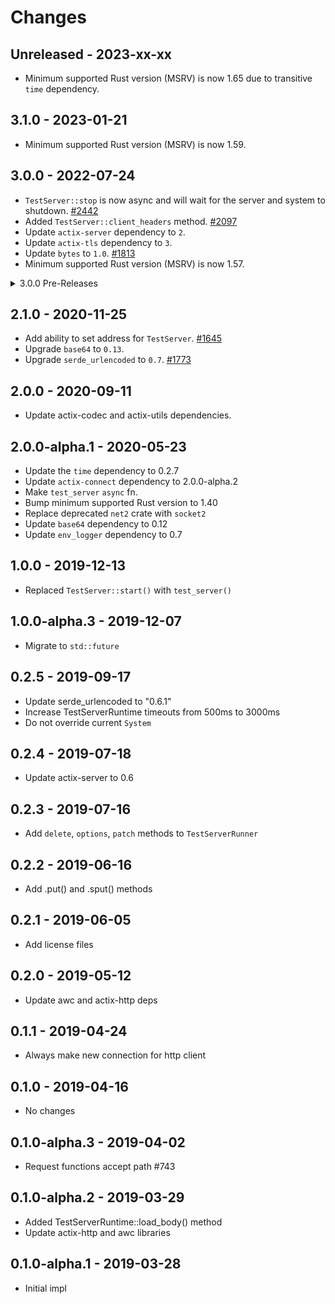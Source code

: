 # Changes

## Unreleased - 2023-xx-xx

- Minimum supported Rust version (MSRV) is now 1.65 due to transitive `time` dependency.

## 3.1.0 - 2023-01-21

- Minimum supported Rust version (MSRV) is now 1.59.

## 3.0.0 - 2022-07-24

- `TestServer::stop` is now async and will wait for the server and system to shutdown. [#2442]
- Added `TestServer::client_headers` method. [#2097]
- Update `actix-server` dependency to `2`.
- Update `actix-tls` dependency to `3`.
- Update `bytes` to `1.0`. [#1813]
- Minimum supported Rust version (MSRV) is now 1.57.

[#2442]: https://github.com/actix/actix-web/pull/2442
[#2097]: https://github.com/actix/actix-web/pull/2097
[#1813]: https://github.com/actix/actix-web/pull/1813

<details>
<summary>3.0.0 Pre-Releases</summary>

## 3.0.0-beta.13 - 2022-02-16

- No significant changes since `3.0.0-beta.12`.

## 3.0.0-beta.12 - 2022-01-31

- No significant changes since `3.0.0-beta.11`.

## 3.0.0-beta.11 - 2022-01-04

- Minimum supported Rust version (MSRV) is now 1.54.

## 3.0.0-beta.10 - 2021-12-27

- Update `actix-server` to `2.0.0-rc.2`. [#2550]

[#2550]: https://github.com/actix/actix-web/pull/2550

## 3.0.0-beta.9 - 2021-12-11

- No significant changes since `3.0.0-beta.8`.

## 3.0.0-beta.8 - 2021-11-30

- Update `actix-tls` to `3.0.0-rc.1`. [#2474]

[#2474]: https://github.com/actix/actix-web/pull/2474

## 3.0.0-beta.7 - 2021-11-22

- Fix compatibility with experimental `io-uring` feature of `actix-rt`. [#2408]

[#2408]: https://github.com/actix/actix-web/pull/2408

## 3.0.0-beta.6 - 2021-11-15

- `TestServer::stop` is now async and will wait for the server and system to shutdown. [#2442]
- Update `actix-server` to `2.0.0-beta.9`. [#2442]
- Minimum supported Rust version (MSRV) is now 1.52.

[#2442]: https://github.com/actix/actix-web/pull/2442

## 3.0.0-beta.5 - 2021-09-09

- Minimum supported Rust version (MSRV) is now 1.51.

## 3.0.0-beta.4 - 2021-04-02

- Added `TestServer::client_headers` method. [#2097]

[#2097]: https://github.com/actix/actix-web/pull/2097

## 3.0.0-beta.3 - 2021-03-09

- No notable changes.

## 3.0.0-beta.2 - 2021-02-10

- No notable changes.

## 3.0.0-beta.1 - 2021-01-07

- Update `bytes` to `1.0`. [#1813]

[#1813]: https://github.com/actix/actix-web/pull/1813

</details>

## 2.1.0 - 2020-11-25

- Add ability to set address for `TestServer`. [#1645]
- Upgrade `base64` to `0.13`.
- Upgrade `serde_urlencoded` to `0.7`. [#1773]

[#1773]: https://github.com/actix/actix-web/pull/1773
[#1645]: https://github.com/actix/actix-web/pull/1645

## 2.0.0 - 2020-09-11

- Update actix-codec and actix-utils dependencies.

## 2.0.0-alpha.1 - 2020-05-23

- Update the `time` dependency to 0.2.7
- Update `actix-connect` dependency to 2.0.0-alpha.2
- Make `test_server` `async` fn.
- Bump minimum supported Rust version to 1.40
- Replace deprecated `net2` crate with `socket2`
- Update `base64` dependency to 0.12
- Update `env_logger` dependency to 0.7

## 1.0.0 - 2019-12-13

- Replaced `TestServer::start()` with `test_server()`

## 1.0.0-alpha.3 - 2019-12-07

- Migrate to `std::future`

## 0.2.5 - 2019-09-17

- Update serde_urlencoded to "0.6.1"
- Increase TestServerRuntime timeouts from 500ms to 3000ms
- Do not override current `System`

## 0.2.4 - 2019-07-18

- Update actix-server to 0.6

## 0.2.3 - 2019-07-16

- Add `delete`, `options`, `patch` methods to `TestServerRunner`

## 0.2.2 - 2019-06-16

- Add .put() and .sput() methods

## 0.2.1 - 2019-06-05

- Add license files

## 0.2.0 - 2019-05-12

- Update awc and actix-http deps

## 0.1.1 - 2019-04-24

- Always make new connection for http client

## 0.1.0 - 2019-04-16

- No changes

## 0.1.0-alpha.3 - 2019-04-02

- Request functions accept path #743

## 0.1.0-alpha.2 - 2019-03-29

- Added TestServerRuntime::load_body() method
- Update actix-http and awc libraries

## 0.1.0-alpha.1 - 2019-03-28

- Initial impl
